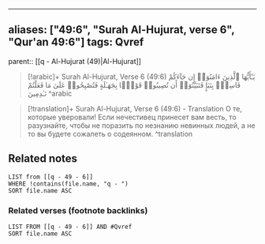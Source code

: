 
---
aliases: ["49:6", "Surah Al-Hujurat, verse 6", "Qur'an 49:6"]
tags: Qvref
---

parent:: [[q - Al-Hujurat (49)|Al-Hujurat]]

> [!arabic]+ Surah Al-Hujurat, Verse 6 (49:6)
> <span class="quran-arabic">يَـٰٓأَيُّهَا ٱلَّذِينَ ءَامَنُوٓا۟ إِن جَآءَكُمْ فَاسِقٌۢ بِنَبَإٍ فَتَبَيَّنُوٓا۟ أَن تُصِيبُوا۟ قَوْمًۢا بِجَهَـٰلَةٍ فَتُصْبِحُوا۟ عَلَىٰ مَا فَعَلْتُمْ نَـٰدِمِينَ</span>
^arabic

> [!translation]+ Surah Al-Hujurat, Verse 6 (49:6) - Translation
> О те, которые уверовали! Если нечестивец принесет вам весть, то разузнайте, чтобы не поразить по незнанию невинных людей, а не то вы будете сожалеть о содеянном.
^translation



## Related notes
```dataview
LIST from [[q - 49 - 6]]
WHERE !contains(file.name, "q - ")
SORT file.name ASC
```

### Related verses (footnote backlinks)
```dataview
LIST FROM [[q - 49 - 6]] AND #Qvref
SORT file.name ASC
```

